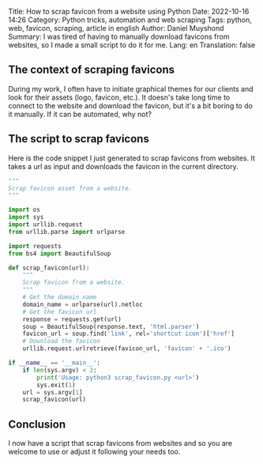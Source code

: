 Title: How to scrap favicon from a website using Python
Date: 2022-10-16 14:26
Category: Python tricks, automation and web scraping
Tags: python, web, favicon, scraping, article in english
Author: Daniel Muyshond
Summary: I was tired of having to manually download favicons from websites, so I made a small script to do it for me.
Lang: en
Translation: false

## The context of scraping favicons

During my work, I often have to initiate graphical themes for our clients and look for their assets (logo, favicon, etc.).
It doesn's take long time to connect to the website and download the favicon, but it's a bit boring to do it manually.
If it can be automated, why not?

## The script to scrap favicons

Here is the code snippet I just generated to scrap favicons from websites.
It takes a url as input and downloads the favicon in the current directory.

``` Python
"""
Scrap favicon asset from a website.
"""

import os
import sys
import urllib.request
from urllib.parse import urlparse

import requests
from bs4 import BeautifulSoup

def scrap_favicon(url):
    """
    Scrap favicon from a website.
    """
    # Get the domain name
    domain_name = urlparse(url).netloc
    # Get the favicon url
    response = requests.get(url)
    soup = BeautifulSoup(response.text, 'html.parser')
    favicon_url = soup.find('link', rel='shortcut icon')['href']
    # Download the favicon
    urllib.request.urlretrieve(favicon_url, 'favicon' + '.ico')

if __name__ == '__main__':
    if len(sys.argv) < 2:
        print('Usage: python3 scrap_favicon.py <url>')
        sys.exit(1)
    url = sys.argv[1]
    scrap_favicon(url)
```

## Conclusion

I now have a script that scrap favicons from websites and so you are welcome to use or adjust it following your needs too.
